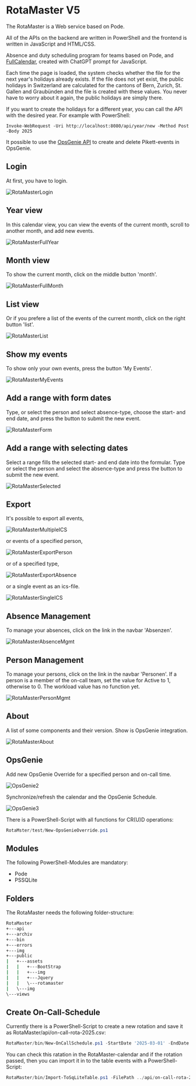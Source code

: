 # RotaMaster V5

The RotaMaster is a Web service based on Pode.

All of the APIs on the backend are written in PowerShell and the frontend is written in JavaScript and HTML/CSS.

Absence and duty scheduling program for teams based on Pode, and [FullCalendar](https://fullcalendar.io/), created with ChatGPT prompt for JavaScript.

Each time the page is loaded, the system checks whether the file for the next year's holidays already exists. If the file does not yet exist, the public holidays in Switzerland are calculated for the cantons of Bern, Zurich, St. Gallen and Graubünden and the file is created with these values. You never have to worry about it again, the public holidays are simply there.

If you want to create the holidays for a different year, you can call the API with the desired year. For example with PowerShell:

````Invoke-WebRequest -Uri http://localhost:8080/api/year/new -Method Post -Body 2025````

It possible to use the [OpsGenie API](https://docs.opsgenie.com/docs/api-overview) to create and delete Pikett-events in OpsGenie.

## Login

At first, you have to login.

![RotaMasterLogin](./img/RotaMasterLogin.png)

## Year view

In this calendar view, you can view the events of the current month, scroll to another month, and add new events.

![RotaMasterFullYear](./img/RotaMasterFullYear.png)

## Month view

To show the current month, click on the middle button 'month'.

![RotaMasterFullMonth](./img/RotaMasterFullMonth.png)

## List view

Or if you prefere a list of the events of the current month, click on the right button 'list'.

![RotaMasterList](./img/RotaMasterList.png)

## Show my events

To show only your own events, press the button 'My Events'.

![RotaMasterMyEvents](./img/RotaMasterMyEvents.png)

## Add a range with form dates

Type, or select the person and select absence-type, choose the start- and end date, and press the button to submit the new event.

![RotaMasterForm](./img/RotaMasterForm.png)

## Add a range with selecting dates

Select a range fills the selected start- and end date into the formular. Type or select the person and select the absence-type and press the button to submit the new event.

![RotaMasterSelected](./img/RotaMasterSelected.png)

## Export

It's possible to export all events,

![RotaMasterMultipleICS](./img/RotaMasterMultipleICS.png)

or events of a specified person,

![RotaMasterExportPerson](./img/RotaMasterExportPerson.png)

or of a specified type,

![RotaMasterExportAbsence](./img/RotaMasterExportAbsence.png)

or a single event as an ics-file.

![RotaMasterSingleICS](./img/RotaMasterSingleICS.png)

## Absence Management

To manage your absences, click on the link in the navbar 'Absenzen'.

![RotaMasterAbsenceMgmt](./img/RotaMasterAbsenceMgmt.png)

## Person Management

To manage your persons, click on the link in the navbar 'Personen'. If a person is a member of the on-call team, set the value for Active to 1, otherwise to 0. The workload value has no function yet.

![RotaMasterPersonMgmt](./img/RotaMasterPersonMgmt.png)

## About

A list of some components and their version. Show is OpsGenie integration.

![RotaMasterAbout](./img/RotaMasterAbout.png)

## OpsGenie

Add new OpsGenie Override for a specified person and on-call time.

![OpsGenie2](./img/OpsGenie2.png)

Synchronize/refresh the calendar and the OpsGenie Schedule.

![OpsGenie3](./img/OpsGenie3.png)

There is a PowerShell-Script with all functions for CR(U)D operations:

````powershell
RotaMster/test/New-OpsGenieOverride.ps1
````

## Modules

The following PowerShell-Modules are mandatory:

- Pode
- PSSQLite

## Folders

The RotaMaster needs the following folder-structure:

````cmd
RotaMaster
+---api
+---archiv
+---bin
+---errors
+---img
+---public
|   +---assets
|   |   +---BootStrap
|   |   +---img
|   |   +---Jquery
|   |   \---rotamaster
|   \---img
\---views
````

## Create On-Call-Schedule

Currently there is a PowerShell-Script to create a new rotation and save it as RotaMaster/api/on-call-rota-2025.csv:

````powershell
RotaMaster/bin/New-OnCallSchedule.ps1 -StartDate '2025-03-01' -EndDate '2025-12-31'
````

You can check this ratation in the RotaMaster-calendar and if the rotation passed, then you can import it in to the table events with a PowerShell-Script:

````powershell
RotaMaster/bin/Import-ToSqLiteTable.ps1 -FilePath ../api/on-call-rota-2025.csv -ImportToDatabase
````
